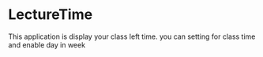 # LectureTime
This application is display your class left time.
you can setting for class time and enable day in week
